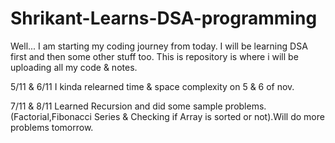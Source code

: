 # Shrikant-Learns-DSA-programming
Well... I am starting my coding journey from today. I will be learning DSA first and then some other stuff too. This is repository is where i will be uploading all my code &amp; notes.

5/11 & 6/11
I kinda relearned time & space complexity on 5 & 6 of nov.

7/11 & 8/11
Learned Recursion and did some sample problems. (Factorial,Fibonacci Series & Checking if Array is sorted or not).Will do more problems tomorrow.
